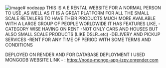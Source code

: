 ![image](https://github.com/user-attachments/assets/f228eb0d-e757-432a-8ba7-a0e2f1fa9829)# nodeapp
THIS IS A E RENTAL WEBSITE FOR A NORMAL PERSON TO USE ,AS WELL AS IT IS A GREAT PLATFORM FOR ALL THE SMALL SCALE RETAILERS TO HAVE THEIR PRODUCTS MUCH MORE AVAILABLE WITH A LARGE GROUP OF PEOPLE WORLDWIDE 
IT HAS FEATURES LIKE,
-CATEGORY WISE HAVING ON RENT 
-NOT ONLY CARS AND HOUSES BUT ALSO SMALL SCALE PRODUCTS (LIKE DSLR..etc)
-DELIVERY AND PICKUP SERVICES
-RENT FOR ANY TIME OF PERIOD WITH SOME TERMS AND CONDITIONS 

DEPLOYED ON RENDER AND FOR DATABASE DEPLOYMENT I USED MONGODB 
WEBSITE LINK - : https://node-mongo-app-izpv.onrender.com
